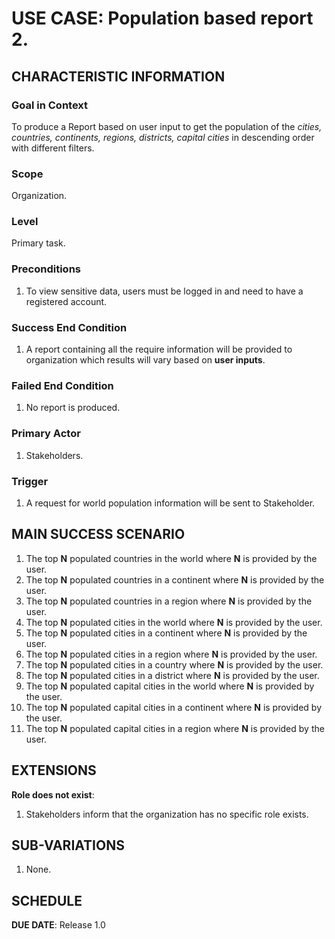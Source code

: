 # USE CASE: Population based report 2.

## CHARACTERISTIC INFORMATION

### Goal in Context

To produce a Report based on user input to get the population of the *cities, countries, continents, regions, districts, capital cities* in descending order with different filters.

### Scope

Organization.

### Level

Primary task.

### Preconditions
 
1. To view sensitive data, users must be logged in and need to have a registered account.

### Success End Condition

1. A report containing all the require information will be provided to organization which results will vary based on **user inputs**.

### Failed End Condition

1. No report is produced.

### Primary Actor

1. Stakeholders.

### Trigger

1. A request for world population information will be sent to Stakeholder.

## MAIN SUCCESS SCENARIO

1. The top **N** populated countries in the world where **N** is provided by the user.
2. The top **N** populated countries in a continent where **N** is provided by the user.
3. The top **N** populated countries in a region where **N** is provided by the user.
4. The top **N** populated cities in the world where **N** is provided by the user.
5. The top **N** populated cities in a continent where **N** is provided by the user.
6. The top **N** populated cities in a region where **N** is provided by the user.
7. The top **N** populated cities in a country where **N** is provided by the user.
8. The top **N** populated cities in a district where **N** is provided by the user.
9. The top **N** populated capital cities in the world where **N** is provided by the user.
10. The top **N** populated capital cities in a continent where **N** is provided by the user.
11. The top **N** populated capital cities in a region where **N** is provided by the user.


## EXTENSIONS

**Role does not exist**:

1. Stakeholders inform that the organization has no specific role exists.

## SUB-VARIATIONS

1. None.

## SCHEDULE

**DUE DATE**: Release 1.0
